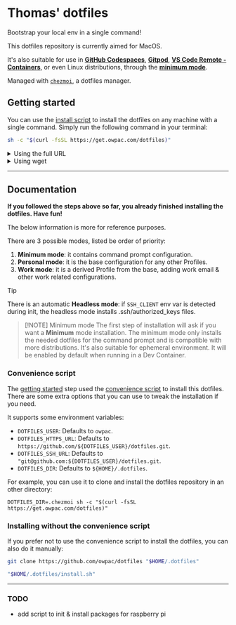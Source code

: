 # Thomas' dotfiles

Bootstrap your local env in a single command!

This dotfiles repository is currently aimed for MacOS.

It's also suitable for use in [**GitHub Codespaces**](https://docs.github.com/codespaces/customizing-your-codespace/personalizing-codespaces-for-your-account#dotfiles), [**Gitpod**](https://www.gitpod.io/docs/config-dotfiles), [**VS Code Remote - Containers**](https://code.visualstudio.com/docs/remote/containers#_personalizing-with-dotfile-repositories), or even Linux distributions, through the [**minimum mode**](#minimum-mode).

Managed with [`chezmoi`](https://chezmoi.io), a dotfiles manager.

## Getting started

You can use the [install script](./install.sh) to install the dotfiles on any machine with a single command. Simply run the following command in your terminal:

```bash
sh -c "$(curl -fsSL https://get.owpac.com/dotfiles)"
```

<details><summary> Using the full URL</summary>

```bash
sh -c "$(curl -fsSL https://raw.githubusercontent.com/owpac/dotfiles/main/install.sh)"
```

</details>

<details><summary> Using wget</summary>

```bash
sh -c "$(wget -qO- https://raw.githubusercontent.com/owpac/dotfiles/main/install.sh)"
```

</details>

---

## Documentation

**If you followed the steps above so far, you already finished installing the dotfiles. Have fun!**

The below information is more for reference purposes.

There are 3 possible modes, listed be order of priority:

1. **Minimum mode**: it contains command prompt configuration.
2. **Personal mode**: it is the base configuration for any other Profiles.
3. **Work mode**: it is a derived Profile from the base, adding work email & other work related configurations.

> [!TIP]
> There is an automatic **Headless mode**: if `SSH_CLIENT` env var is detected during init, the headless mode installs .ssh/authorized_keys files.

> [!NOTE] Minimum mode
> The first step of installation will ask if you want a **Minimum** mode installation. The minimum mode only installs the needed dotfiles for the command prompt and is compatible with more distributions. It's also suitable for ephemeral environment.
> It will be enabled by default when running in a Dev Container.

### Convenience script

The [getting started](#getting-started) step used the [convenience script](./install.sh) to install this dotfiles. There are some extra options that you can use to tweak the installation if you need.

It supports some environment variables:

- `DOTFILES_USER`: Defaults to `owpac`.
- `DOTFILES_HTTPS_URL`: Defaults to `https://github.com/${DOTFILES_USER}/dotfiles.git`.
- `DOTFILES_SSH_URL`: Defaults to `"git@github.com:${DOTFILES_USER}/dotfiles.git`.
- `DOTFILES_DIR`: Defaults to `${HOME}/.dotfiles`.

For example, you can use it to clone and install the dotfiles repository in an other directory:

```console
DOTFILES_DIR=.chezmoi sh -c "$(curl -fsSL https://get.owpac.com/dotfiles)"
```

### Installing without the convenience script

If you prefer not to use the convenience script to install the dotfiles, you can also do it manually:

```bash
git clone https://github.com/owpac/dotfiles "$HOME/.dotfiles"

"$HOME/.dotfiles/install.sh"
```

---

### TODO

- add script to init & install packages for raspberry pi
